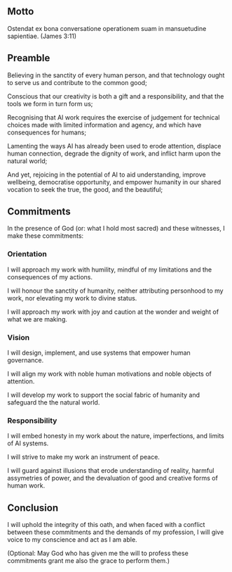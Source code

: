 
## Motto

Ostendat ex bona conversatione operationem suam in mansuetudine sapientiae. (James 3:11)

## Preamble

Believing in the sanctity of every human person, and that technology ought to serve us and contribute to the common good;

Conscious that our creativity is both a gift and a responsibility, and that the tools we form in turn form us;

Recognising that AI work requires the exercise of judgement for technical choices made with limited information and agency, and which have consequences for humans;

Lamenting the ways AI has already been used to erode attention, displace human connection, degrade the dignity of work, and inflict harm upon the natural world;

And yet, rejoicing in the potential of AI to aid understanding, improve wellbeing, democratise opportunity, and empower humanity in our shared vocation to seek the true, the good, and the beautiful;

## Commitments

In the presence of God (or: what I hold most sacred) and these witnesses, I make these commitments:

### Orientation

I will approach my work with humility, mindful of my limitations and the consequences of my actions.

I will honour the sanctity of humanity, neither attributing personhood to my work, nor elevating my work to divine status.

I will approach my work with joy and caution at the wonder and weight of what we are making.

### Vision

I will design, implement, and use systems that empower human governance.

I will align my work with noble human motivations and noble objects of attention.

I will develop my work to support the social fabric of humanity and safeguard the the natural world.

### Responsibility

I will embed honesty in my work about the nature, imperfections, and limits of AI systems.

I will strive to make my work an instrument of peace.

I will guard against illusions that erode understanding of reality, harmful assymetries of power, and the devaluation of good and creative forms of human work.

## Conclusion

I will uphold the integrity of this oath, and when faced with a conflict between these commitments and the demands of my profession, I will give voice to my conscience and act as I am able.

(Optional: May God who has given me the will to profess these commitments grant me also the grace to perform them.)
